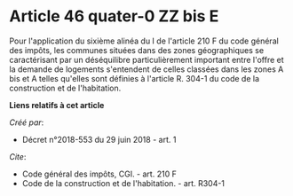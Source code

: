 # Article 46 quater-0 ZZ bis E

Pour l'application du sixième alinéa du I de l'article 210 F du code général des impôts, les communes situées dans des zones
géographiques se caractérisant par un déséquilibre particulièrement important entre l'offre et la demande de logements
s'entendent de celles classées dans les zones A bis et A telles qu'elles sont définies à l'article R. 304-1 du code de la
construction et de l'habitation.

**Liens relatifs à cet article**

_Créé par_:

  - Décret n°2018-553 du 29 juin 2018 - art. 1

_Cite_:

  - Code général des impôts, CGI. - art. 210 F
  - Code de la construction et de l'habitation. - art. R304-1
